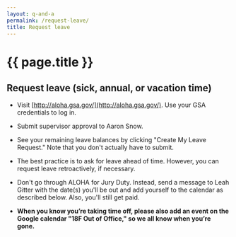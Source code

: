 ```yaml
---
layout: q-and-a
permalink: /request-leave/
title: Request leave
---
```

# {{ page.title }}

## Request leave (sick, annual, or vacation time)

*  Visit [http://aloha.gsa.gov/](http://aloha.gsa.gov/). Use your GSA credentials to log in.

* Submit supervisor approval to Aaron Snow.

* See your remaining leave balances by clicking "Create My Leave Request." Note that you don't actually have to submit.

* The best practice is to ask for leave ahead of time. However, you can request leave retroactively, if necessary.

* Don't go through ALOHA for Jury Duty. Instead, send a message to Leah Gitter with the date(s) you'll be out and add yourself to the calendar as described below. Also, you'll still get paid. 

* **When you know you’re taking time off, please also add an event on the Google calendar "18F Out of Office," so we all know when you’re gone.**
